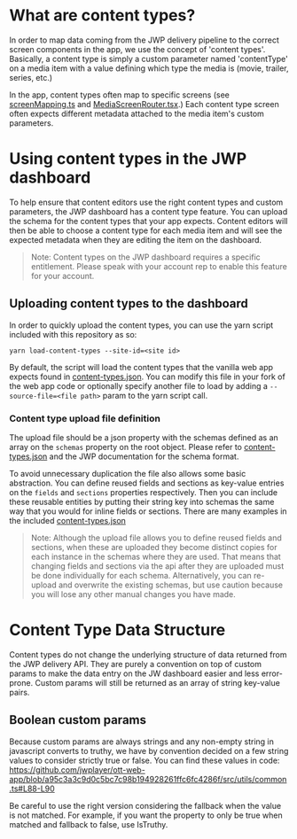 # What are content types?

In order to map data coming from the JWP delivery pipeline to the correct screen components in the app,
we use the concept of 'content types'.
Basically, a content type is simply a custom parameter named 'contentType' on a media item with a value defining which type the media is (movie, trailer, series, etc.)

In the app, content types often map to specific screens (see [screenMapping.ts](../platforms/web/src/screenMapping.ts) and [MediaScreenRouter.tsx](src/pages/ScreenRouting/MediaScreenRouter.tsx).)
Each content type screen often expects different metadata attached to the media item's custom parameters.

# Using content types in the JWP dashboard

To help ensure that content editors use the right content types and custom parameters, the JWP dashboard has a content type feature.
You can upload the schema for the content types that your app expects.
Content editors will then be able to choose a content type for each media item and will see the expected metadata when they are editing the item on the dashboard.

> Note: Content types on the JWP dashboard requires a specific entitlement. Please speak with your account rep to enable this feature for your account.

## Uploading content types to the dashboard

In order to quickly upload the content types, you can use the yarn script included with this repository as so:

`yarn load-content-types --site-id=<site id>`

By default, the script will load the content types that the vanilla web app expects found in [content-types.json](scripts/content-types/content-types.json).
You can modify this file in your fork of the web app code or optionally specify another file to load by adding a `--source-file=<file path>` param to the yarn script call. 

### Content type upload file definition

The upload file should be a json property with the schemas defined as an array on the `schemas` property on the root object.
Please refer to [content-types.json](scripts/content-types/content-types.json) and the JWP documentation for the schema format.

To avoid unnecessary duplication the file also allows some basic abstraction.
You can define reused fields and sections as key-value entries on the `fields` and `sections` properties respectively.
Then you can include these reusable entities by putting their string key into schemas the same way that you would for inline fields or sections.
There are many examples in the included [content-types.json](scripts/content-types/content-types.json)

> Note: Although the upload file allows you to define reused fields and sections, when these are uploaded they become distinct copies for each instance in the schemas where they are used.
> That means that changing fields and sections via the api after they are uploaded must be done individually for each schema.
> Alternatively, you can re-upload and overwrite the existing schemas, but use caution because you will lose any other manual changes you have made.  

# Content Type Data Structure

Content types do not change the underlying structure of data returned from the JWP delivery API. They are purely a convention on top of custom params to make the data entry on the JW dashboard easier and less error-prone. Custom params will still be returned as an array of string key-value pairs.

## Boolean custom params

Because custom params are always strings and any non-empty string in javascript converts to truthy, we have by convention decided on a few string values to consider strictly true or false. You can find these values in code: https://github.com/jwplayer/ott-web-app/blob/a95c3a3c9d0c5bc7c98b194928261ffc6fc4286f/src/utils/common.ts#L88-L90

Be careful to use the right version considering the fallback when the value is not matched. For example, if you want the property to only be true when matched and fallback to false, use IsTruthy.
